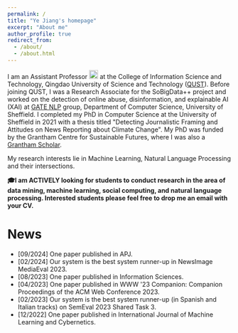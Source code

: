 ```yaml
---
permalink: /
title: "Ye Jiang's homepage"
excerpt: "About me"
author_profile: true
redirect_from: 
  - /about/
  - /about.html
---
```


I am an Assistant Professor <img src="https://github.githubassets.com/images/icons/emoji/unicode/1fad1.png?v8" alt= "青年教师" width="20" height="20"> at the College of Information Science and Technology, Qingdao University of Science and Technology ([QUST](https://xk.qust.edu.cn/info/1041/4713.htm)).  Before joining QUST, I was a Research Associate for the SoBigData++ project and worked on the detection of online abuse, disinformation, and explainable AI (XAI) at [GATE NLP](https://gate.ac.uk/) group, Department of Computer Science, University of Sheffield. I completed my PhD in Computer Science at the University of Sheffield in 2021 with a thesis titled "Detecting Journalistic Framing and Attitudes on News Reporting about Climate Change". My PhD was funded by the Grantham Centre for Sustainable Futures, where I was also a [Grantham Scholar](https://grantham.sheffield.ac.uk/scholars/ye-jiang-2/).  

My research interests lie in Machine Learning, Natural Language Processing and their intersections.

**🎓I am ACTIVELY looking for students to conduct research in the area of data mining, machine learning, social computing, and natural language processing. Interested students please feel free to drop me an email with your CV.**

News
======
- [09/2024] One paper published in APJ.
- [02/2024] Our system is the best system runner-up in NewsImage MediaEval 2023.
- [08/2023] One paper published in Information Sciences.
- [04/2023] One paper published in WWW '23 Companion: Companion Proceedings of the ACM Web Conference 2023.
- [02/2023] Our system is the best system runner-up (in Spanish and Italian tracks) on SemEval 2023 Shared Task 3.
- [12/2022] One paper published in International Journal of Machine Learning and Cybernetics.
